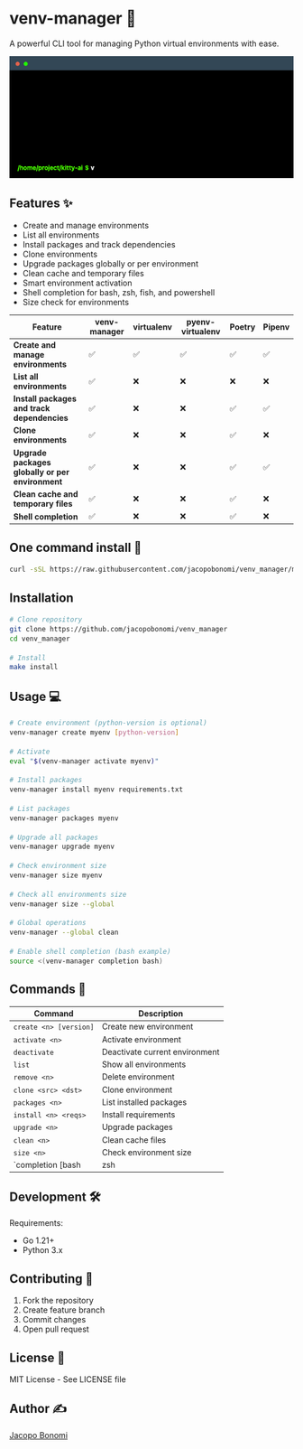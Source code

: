 # venv-manager 🐍

A powerful CLI tool for managing Python virtual environments with ease.

![example_cli](https://github.com/jacopobonomi/venv_manager/blob/main/terminal_example.gif)

## Features ✨

- Create and manage environments
- List all environments
- Install packages and track dependencies
- Clone environments
- Upgrade packages globally or per environment
- Clean cache and temporary files
- Smart environment activation
- Shell completion for bash, zsh, fish, and powershell
- Size check for environments

| Feature | venv-manager | virtualenv | pyenv-virtualenv | Poetry | Pipenv |
|---------|-------------|------------|-----------------|--------|--------|
| **Create and manage environments** | ✅ | ✅ | ✅ | ✅ | ✅ |
| **List all environments** | ✅ | ❌ | ❌ | ❌ | ❌ |
| **Install packages and track dependencies** | ✅ | ❌ | ❌ | ✅ | ✅ |
| **Clone environments** | ✅ | ❌ | ❌ | ✅ | ❌ |
| **Upgrade packages globally or per environment** | ✅ | ❌ | ❌ | ✅ | ✅ |
| **Clean cache and temporary files** | ✅ | ❌ | ❌ | ✅ | ❌ |
| **Shell completion** | ✅ | ❌ | ❌ | ✅ | ❌ |

## One command install 🚀
```bash
curl -sSL https://raw.githubusercontent.com/jacopobonomi/venv_manager/main/install.sh | bash
```

## Installation

```bash
# Clone repository
git clone https://github.com/jacopobonomi/venv_manager
cd venv_manager

# Install 
make install
```

## Usage 💻

```bash
# Create environment (python-version is optional)
venv-manager create myenv [python-version]

# Activate
eval "$(venv-manager activate myenv)"

# Install packages
venv-manager install myenv requirements.txt

# List packages
venv-manager packages myenv

# Upgrade all packages
venv-manager upgrade myenv

# Check environment size
venv-manager size myenv

# Check all environments size
venv-manager size --global

# Global operations
venv-manager --global clean

# Enable shell completion (bash example)
source <(venv-manager completion bash)
```

## Commands 📖

| Command | Description |
|---------|-------------|
| `create <n> [version]` | Create new environment |
| `activate <n>` | Activate environment |
| `deactivate` | Deactivate current environment |
| `list` | Show all environments |
| `remove <n>` | Delete environment |
| `clone <src> <dst>` | Clone environment |
| `packages <n>` | List installed packages |
| `install <n> <reqs>` | Install requirements |
| `upgrade <n>` | Upgrade packages |
| `clean <n>` | Clean cache files |
| `size <n>` | Check environment size |
| `completion [bash|zsh|fish|powershell]` | Generate shell completion scripts |

## Development 🛠️

Requirements:

- Go 1.21+
- Python 3.x

## Contributing 🤝

1. Fork the repository
2. Create feature branch
3. Commit changes
4. Open pull request

## License 📄

MIT License - See LICENSE file

## Author ✍️

[Jacopo Bonomi](https://github.com/jacopobonomi)